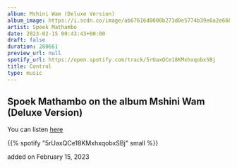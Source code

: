```yaml
---
album: Mshini Wam (Deluxe Version)
album_image: https://i.scdn.co/image/ab67616d0000b273d0e5774b39e6a2e66b160ed0
artist: Spoek Mathambo
date: 2023-02-15 00:43:43+00:00
draft: false
duration: 280661
preview_url: null
spotify_url: https://open.spotify.com/track/5rUaxQCe18KMxhxqobxSBj
title: Control
type: music
---
```



## Spoek Mathambo on the album Mshini Wam (Deluxe Version)

You can listen [here](https://open.spotify.com/track/5rUaxQCe18KMxhxqobxSBj)

{{% spotify "5rUaxQCe18KMxhxqobxSBj" small %}}

added on February 15, 2023